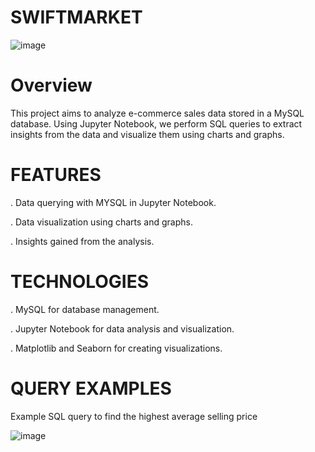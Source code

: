 # SWIFTMARKET <center>
![image](https://github.com/Manisha0125/Ecommerce_Analysis/assets/168274273/7838200f-a9c8-45ae-babd-c23971331475)

# Overview
This project aims to analyze e-commerce sales data stored in a MySQL database. Using Jupyter Notebook, we perform SQL queries to extract insights from the data and visualize them using charts and graphs.

# FEATURES 
. Data querying with MYSQL in Jupyter Notebook.

. Data visualization using charts and graphs.

. Insights gained from the analysis.

# TECHNOLOGIES
. MySQL for database management.

. Jupyter Notebook for data analysis and visualization.

. Matplotlib and Seaborn for creating visualizations.

# QUERY EXAMPLES
Example SQL query to find the highest average selling price

![image](https://github.com/Manisha0125/Ecommerce_Analysis/assets/168274273/ff5344e8-68e4-45be-b38c-cf0b65b8a236)
